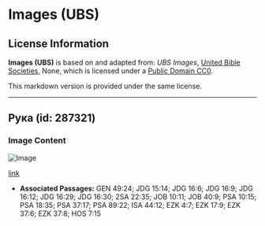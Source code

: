 # Images (UBS)

## License Information

**Images (UBS)** is based on and adapted from: _UBS Images_, [United Bible Societies](https://unitedbiblesocieties.org/), None, which is licensed under a [Public Domain CC0](https://creativecommons.org/public-domain/cc0/).

This markdown version is provided under the same license.



--------------------------------

## Рука (id: 287321)

### Image Content

![Image](https://cdn.aquifer.bible/aquifer-content/resources/Media/WEB-0038_arm.jpg)

[link](https://cdn.aquifer.bible/aquifer-content/resources/Media/WEB-0038_arm.jpg)

* **Associated Passages:** GEN 49:24; JDG 15:14; JDG 16:6; JDG 16:9; JDG 16:12; JDG 16:29; JDG 16:30; 2SA 22:35; JOB 10:11; JOB 40:9; PSA 10:15; PSA 18:35; PSA 37:17; PSA 89:22; ISA 44:12; EZK 4:7; EZK 17:9; EZK 37:6; EZK 37:8; HOS 7:15

